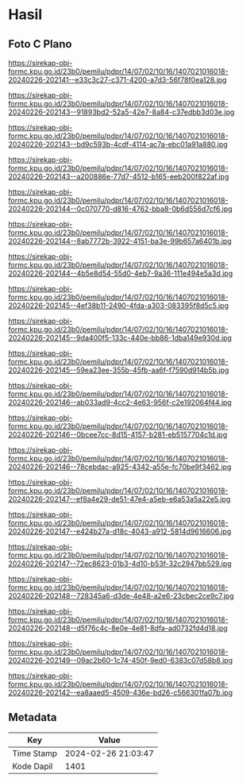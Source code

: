 # Hasil

## Foto C Plano

https://sirekap-obj-formc.kpu.go.id/23b0/pemilu/pdpr/14/07/02/10/16/1407021016018-20240226-202141--e33c3c27-c371-4200-a7d3-56f78f0ea128.jpg

https://sirekap-obj-formc.kpu.go.id/23b0/pemilu/pdpr/14/07/02/10/16/1407021016018-20240226-202143--91893bd2-52a5-42e7-8a84-c37edbb3d03e.jpg

https://sirekap-obj-formc.kpu.go.id/23b0/pemilu/pdpr/14/07/02/10/16/1407021016018-20240226-202143--bd9c593b-4cdf-4114-ac7a-ebc01a91a880.jpg

https://sirekap-obj-formc.kpu.go.id/23b0/pemilu/pdpr/14/07/02/10/16/1407021016018-20240226-202143--a200886e-77d7-4512-b165-eeb200f822af.jpg

https://sirekap-obj-formc.kpu.go.id/23b0/pemilu/pdpr/14/07/02/10/16/1407021016018-20240226-202144--0c070770-d816-4762-bba8-0b6d556d7cf6.jpg

https://sirekap-obj-formc.kpu.go.id/23b0/pemilu/pdpr/14/07/02/10/16/1407021016018-20240226-202144--8ab7772b-3922-4151-ba3e-99b657a6401b.jpg

https://sirekap-obj-formc.kpu.go.id/23b0/pemilu/pdpr/14/07/02/10/16/1407021016018-20240226-202144--4b5e8d54-55d0-4eb7-9a36-111e494e5a3d.jpg

https://sirekap-obj-formc.kpu.go.id/23b0/pemilu/pdpr/14/07/02/10/16/1407021016018-20240226-202145--4ef38b11-2490-4fda-a303-083395f8d5c5.jpg

https://sirekap-obj-formc.kpu.go.id/23b0/pemilu/pdpr/14/07/02/10/16/1407021016018-20240226-202145--9da400f5-133c-440e-bb86-1dba149e930d.jpg

https://sirekap-obj-formc.kpu.go.id/23b0/pemilu/pdpr/14/07/02/10/16/1407021016018-20240226-202145--59ea23ee-355b-45fb-aa6f-f7590d914b5b.jpg

https://sirekap-obj-formc.kpu.go.id/23b0/pemilu/pdpr/14/07/02/10/16/1407021016018-20240226-202146--ab033ad9-4cc2-4e63-956f-c2e192064f44.jpg

https://sirekap-obj-formc.kpu.go.id/23b0/pemilu/pdpr/14/07/02/10/16/1407021016018-20240226-202146--0bcee7cc-8d15-4157-b281-eb5157704c1d.jpg

https://sirekap-obj-formc.kpu.go.id/23b0/pemilu/pdpr/14/07/02/10/16/1407021016018-20240226-202146--78cebdac-a925-4342-a55e-fc70be9f3462.jpg

https://sirekap-obj-formc.kpu.go.id/23b0/pemilu/pdpr/14/07/02/10/16/1407021016018-20240226-202147--ef8a4e29-de51-47e4-a5eb-e6a53a5a22e5.jpg

https://sirekap-obj-formc.kpu.go.id/23b0/pemilu/pdpr/14/07/02/10/16/1407021016018-20240226-202147--e424b27a-d18c-4043-a912-5814d9616606.jpg

https://sirekap-obj-formc.kpu.go.id/23b0/pemilu/pdpr/14/07/02/10/16/1407021016018-20240226-202147--72ec8623-01b3-4d10-b53f-32c2947bb529.jpg

https://sirekap-obj-formc.kpu.go.id/23b0/pemilu/pdpr/14/07/02/10/16/1407021016018-20240226-202148--728345a6-d3de-4e48-a2e6-23cbec2ce9c7.jpg

https://sirekap-obj-formc.kpu.go.id/23b0/pemilu/pdpr/14/07/02/10/16/1407021016018-20240226-202148--d5f76c4c-8e0e-4e81-8dfa-ad0732fd4d18.jpg

https://sirekap-obj-formc.kpu.go.id/23b0/pemilu/pdpr/14/07/02/10/16/1407021016018-20240226-202149--09ac2b60-1c74-450f-9ed0-6383c07d58b8.jpg

https://sirekap-obj-formc.kpu.go.id/23b0/pemilu/pdpr/14/07/02/10/16/1407021016018-20240226-202142--ea8aaed5-4509-436e-bd26-c566301fa07b.jpg


## Metadata

| Key        | Value               |
| ---------- | ------------------- |
| Time Stamp | 2024-02-26 21:03:47 |
| Kode Dapil | 1401                |



